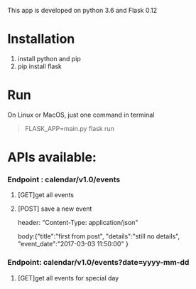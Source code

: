 This app is developed on python 3.6 and Flask 0.12

Installation
============
1. install python and pip 
2. pip install flask

Run
=========
On Linux or MacOS, just one command in terminal
>FLASK_APP=main.py flask run

APIs available:
=======
### Endpoint : calendar/v1.0/events 
 1. [GET]get all events
 2. [POST] save a new event 
    
    header: "Content-Type: application/json"
    
    body:{"title":"first from post",
            "details":"still no details",
            "event_date":"2017-03-03 11:50:00"
        }
    
 
### Endpoint: calendar/v1.0/events?date=yyyy-mm-dd 
 1. [GET]get all events for special day

